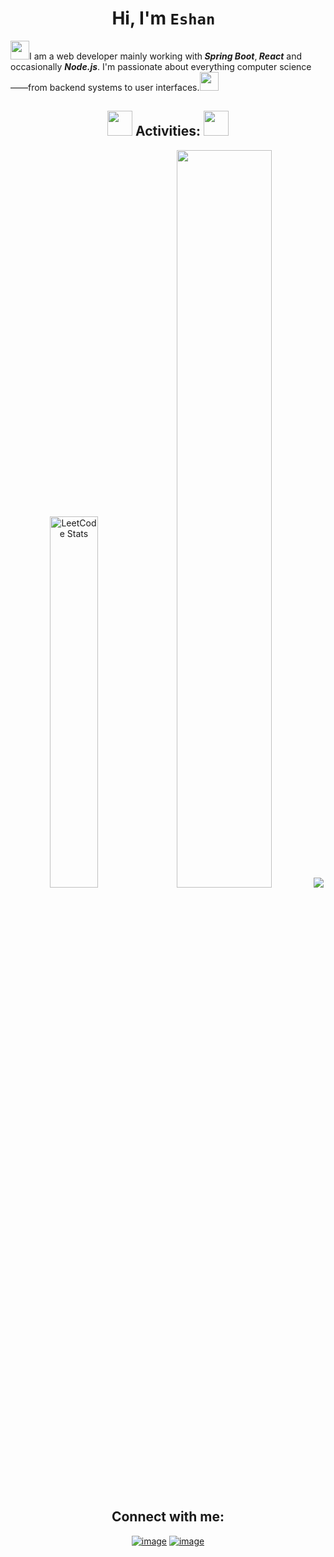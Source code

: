   <h1 align="center">Hi, I'm <code>Eshan </code></h1> 
  <img width="30" src="https://media.giphy.com/media/6seACmx7ri38LIEqzQ/giphy.gif?cid=ecf05e47r7vu4w2d5zqenkhet6lk9oplvdybgrjvmmitrlkq&ep=v1_stickers_related&rid=giphy.gif&ct=s"><span>I am a web developer mainly working with<B> <I>Spring Boot</I></B>,<B> <I>React</I></B> and occasionally <B><I>Node.js</I></B>. I'm passionate about everything computer science——from backend systems to user interfaces.</span><img width="30" src="https://media.giphy.com/media/025bJ5g7hYyKBc7yLf/giphy.gif?cid=ecf05e47wg2fioo2c50kzyp6jk7zdxieqk159t9oz7ysj45k&ep=v1_stickers_related&rid=giphy.gif&ct=s">
    

 <h2 align="center"> 
    <img width="40" src="https://raw.githubusercontent.com/2016mehrab/Asset-Hosts/main/ezgif.com-rotate.gif">
 <span >Activities:</span>
<img width="40" src="https://media.giphy.com/media/4AXd5usfTeSDLNmGXT/giphy.gif?cid=ecf05e47mme617zpyxy3qx720xbpwpouxqe84j2eruspae33&ep=v1_stickers_search&rid=giphy.gif&ct=s">
 </h2>

<p align="center">
    <img width="39%" src="https://leetcard.jacoblin.cool/2016mehrab?ext=heatmap&hide=ranking&theme=dark" alt="LeetCode Stats"/>
    <!-- <img  width="55%"  src="https://github-readme-streak-stats.herokuapp.com/?user=2016mehrab&theme=catppuccin_mocha&hide_border=false"> -->
    <img width="55%" src="https://streak-stats.demolab.com/?user=2016mehrab&theme=catppuccin_mocha&hide_border=false" />
    <img  src="https://github-readme-activity-graph.vercel.app/graph?username=2016mehrab&theme=react-dark">

</p>

<h2 align="center">Connect with me:</h2>
<div align="center">

[![image](https://img.shields.io/badge/LinkedIn-0077B5?style=for-the-badge&logo=linkedin&logoColor=white)](https://www.linkedin.com/in/2016mehrab/)
[![image](https://img.shields.io/badge/Gmail-D14836?style=for-the-badge&logo=gmail&logoColor=white)](mailto:2016mehrab@gmail.com)

</div>

<!-- <img width="100%" height="25%" src="https://github-readme-stats.vercel.app/api/top-langs/?username=2016mehrab&theme=catppuccin_mocha&exclude_repo=SSI,ssi-agent-2,sp-ssi-agent,Basic-IDP"> -->
<!-- ![](https://github-readme-stats.vercel.app/api/top-langs/?username=2016mehrab&theme=catppuccin_mocha&hide_border=false&include_all_commits=true&count_private=true&layout=compact) -->

<!-- ### 🔝 Top Contributed Repo
![](https://github-contributor-stats.vercel.app/api?username=2016mehrab&limit=5&theme=dark&combine_all_yearly_contributions=true) -->
